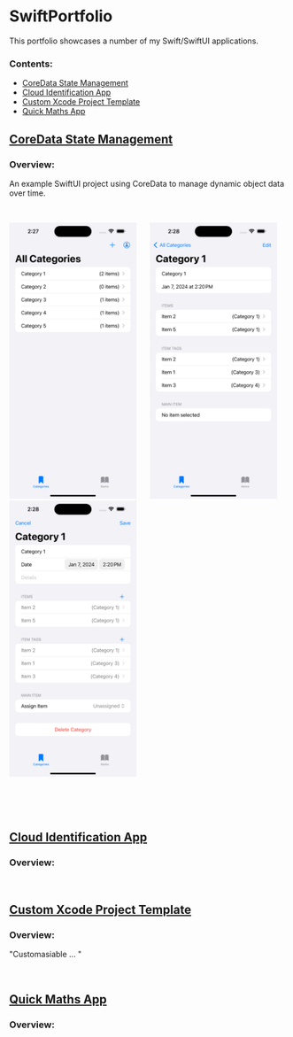 # SwiftPortfolio
This portfolio showcases a number of my Swift/SwiftUI applications.


### Contents:

- [CoreData State Management](#coredata-state-management)
- [Cloud Identification App](#cloud-identification-app)
- [Custom Xcode Project Template](#custom-xcode-project-template)
- [Quick Maths App](#quick-maths-app)


## [CoreData State Management](https://github.com/Oracso/CoreData-State-Management)

### Overview:

An example SwiftUI project using CoreData to manage dynamic object data over time.


<br>
<p align="center">

  <img src="https://github.com/Oracso/CoreData-State-Management/blob/main/PreviewResources/Screenshot1.png" width="230"  title="All Categories">&nbsp;&nbsp;&nbsp;&nbsp;&nbsp;
<img src="https://github.com/Oracso/CoreData-State-Management/blob/main/PreviewResources/Screenshot2.png" width="230"  title="Category Detail View">&nbsp;&nbsp;&nbsp;&nbsp;&nbsp;
  <img src="https://github.com/Oracso/CoreData-State-Management/blob/main/PreviewResources/Screenshot3.png" width="230"  title="Editing Category">&nbsp;&nbsp;&nbsp;&nbsp;&nbsp;
</p>
<br></br>





<br>

## [Cloud Identification App]()

### Overview:

<br>

## [Custom Xcode Project Template]()

### Overview:

"Customasiable ... "

<br>

## [Quick Maths App]()

### Overview:







 









